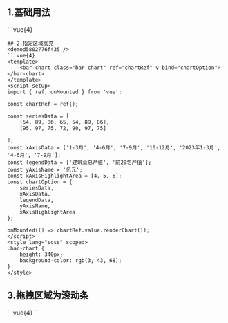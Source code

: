 ## 1.基础用法
<demob76735255712 />
```vue{4}
<template>
    <bar-chart class="bar-chart" ref="chartRef" v-bind="chartOption"></bar-chart>
</template>
<script setup>
import { ref, onMounted } from 'vue';

const chartRef = ref();

const seriesData = [
    [54, 89, 86, 65, 54],
    [95, 97, 75, 72, 90]
];
const xAxisData = ['1-2月', '1-3月', '1-4月', '1-5月', '1-6月'];
const legendData = ['建筑业总产值', '前20名产值'];
const yAxisName = '亿元';
const chartOption = {
    seriesData,
    xAxisData,
    legendData,
    yAxisName
};

onMounted(() => chartRef.value.renderChart());
</script>
<style lang="scss" scoped>
.bar-chart {
    height: 340px;
    background-color: rgb(3, 43, 68);
}
</style>

```
## 2.指定区域高亮
<demod5802776f435 />
```vue{4}
<template>
    <bar-chart class="bar-chart" ref="chartRef" v-bind="chartOption"></bar-chart>
</template>
<script setup>
import { ref, onMounted } from 'vue';

const chartRef = ref();

const seriesData = [
    [54, 89, 86, 65, 54, 89, 86],
    [95, 97, 75, 72, 90, 97, 75]

];
const xAxisData = ['1-3月', '4-6月', '7-9月', '10-12月', '2023年1-3月', '4-6月', '7-9月'];
const legendData = ['建筑业总产值', '前20名产值'];
const yAxisName = '亿元';
const xAxisHighlightArea = [4, 5, 6];
const chartOption = {
    seriesData,
    xAxisData,
    legendData,
    yAxisName,
    xAxisHighlightArea
};

onMounted(() => chartRef.value.renderChart());
</script>
<style lang="scss" scoped>
.bar-chart {
    height: 340px;
    background-color: rgb(3, 43, 68);
}
</style>
```
## 3.拖拽区域为滚动条
<demo3f89c544307a />
```vue{4}
<template>
    <bar-chart class="bar-chart" ref="chartRef" v-bind="chartOption"></bar-chart>
</template>
<script setup>
import { ref, onMounted } from 'vue';

const chartRef = ref();

const seriesData = [
    [54, 89, 86, 65, 54, 53, 72],
    [95, 97, 75, 72, 90, 88, 54]
];
const xAxisData = ['周一', '周二', '周三', '周四', '周五', '周六', '周日'];
const legendData = ['统计金额', '开票金额'];
const showCount = 4;
const dataZoomType = 'slider';

const chartOption = {
    seriesData,
    xAxisData,
    legendData,
    showCount,
    dataZoomType
};

onMounted(() => chartRef.value.renderChart());

</script>
<style lang="scss" scoped>
.bar-chart {
    height: 340px;
    background-color: rgb(3, 43, 68);
}
</style>
```
<script setup>
import demob76735255712 from '../../document/barChart/1.基础用法.vue'
import demod5802776f435 from '../../document/barChart/2.指定区域高亮.vue'
import demo3f89c544307a from '../../document/barChart/3.拖拽区域为滚动条.vue'
</script>